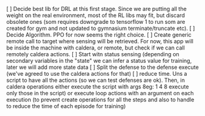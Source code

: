 [ ] Decide best lib for DRL at this first stage. Since we are putting all the weight on the real environment, most of the RL libs may fit, but discard obsolete ones (som requires downgrade to tensorflow 1 to run som are created for gym and not updated to gymnasium terminate/truncate etc). 
[ ] Decide Algorithm. PPO for now seems the right choice.
[ ] Create generic remote call to target where sensing will be retrieved. For now, this app will be inside the machine with caldera, or remote, but check if we can call remotely caldera actions.
[ ] Start witn status sensing (depending on secondary variables in the "state" we can infer a status value for training, later we will add more state data
[ ] Split the defense to the defense execute (we've agreed to use the caldera actions for that)
[ ] reduce time. Uns a script to have all the actions (so we can test defenses are ok). Then, in caldera operations either execute the script with args 8eg: 1 4 8 execute only those in the script) or execute loop actions with an argument on each execution (to prevent create operations for all the steps and also to handle to reduce the time of each episode for training)